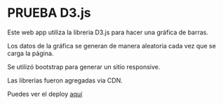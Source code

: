 # PRUEBA D3.js

Este web app utiliza la libreria D3.js para hacer una gráfica de barras.

Los datos de la gráfica se generan de manera aleatoria cada vez que se carga la página.

Se utilizó bootstrap para generar un sitio responsive.

Las librerías fueron agregadas via CDN.

Puedes ver el deploy [aquí](https://mohacyr-prueba-d3.netlify.app/)
